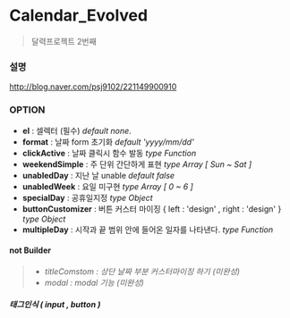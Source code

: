 # Calendar_Evolved

> 달력프로젝트 2번째 

### 설명

<http://blog.naver.com/psj9102/221149900910>


### OPTION

* **el** : 셀렉터 (필수) *default none*.
* **format** : 날짜 form 초기화  *default 'yyyy/mm/dd'*
* **clickActive** : 날짜 클릭시 함수 발동 *type Function* 
* **weekendSimple** : 주 단위 간단하게 표현 *type Array [ Sun ~ Sat ]* 
* **unabledDay** : 지난 날 unable  *default false* 
* **unabledWeek** : 요일 미구현  *type Array [ 0 ~ 6 ]* 
* **specialDay** : 공휴일지정 *type Object* 
* **buttonCustomizer** : 버튼 커스터 마이징 { left : 'design' , right : 'design' } *type Object*
* **multipleDay** : 시작과 끝 범위 안에 들어온 일자를 나타낸다. *type Function*


#### not Builder

> * *titleComstom : 상단 날짜 부분 커스터마이징 하기 (미완성)*
> * *modal : modal 기능 (미완성)*

##### 태그인식 ( input , button )